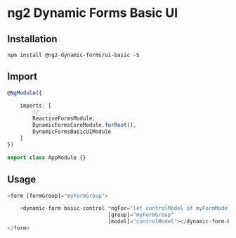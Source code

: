 # ng2 Dynamic Forms Basic UI

## Installation
```
npm install @ng2-dynamic-forms/ui-basic -S
```

## Import
```ts
@NgModule({

    imports: [
        // ...
        ReactiveFormsModule,
        DynamicFormsCoreModule.forRoot(),
        DynamicFormsBasicUIModule
    ]
})

export class AppModule {}
```

## Usage
```ts
<form [formGroup]="myFormGroup">

    <dynamic-form-basic-control *ngFor="let controlModel of myFormModel"
                                [group]="myFormGroup"
                                [model]="controlModel"></dynamic-form-basic-control>
</form>
```